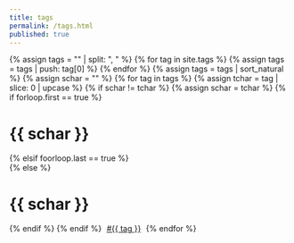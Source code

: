 ```yaml
---
title: tags
permalink: /tags.html
published: true
---
```

{% assign tags = "" | split: ", " %}
{% for tag in site.tags %}
    {% assign tags = tags | push: tag[0] %}
{% endfor %}
{% assign tags = tags | sort_natural %}
{% assign schar = "" %}
{% for tag in tags %}
    {% assign tchar = tag | slice: 0 | upcase %}
    {% if schar != tchar %}
        {% assign schar = tchar %}
        {% if forloop.first == true %}
<h1>{{ schar }}</h1>
<div class="flex-row; vam;" style="flex-wrap: wrap;">
        {% elsif foorloop.last == true %}
</div>
        {% else %}
</div>
<h1>{{ schar }}</h1>
<div class="flex-row; vam;" style="flex-wrap: wrap;">
        {% endif %}
    {% endif %}
<a href="/tag/{{tag}}.html" style="padding: 0 5px;">#{{ tag }}</a>
{% endfor %}

